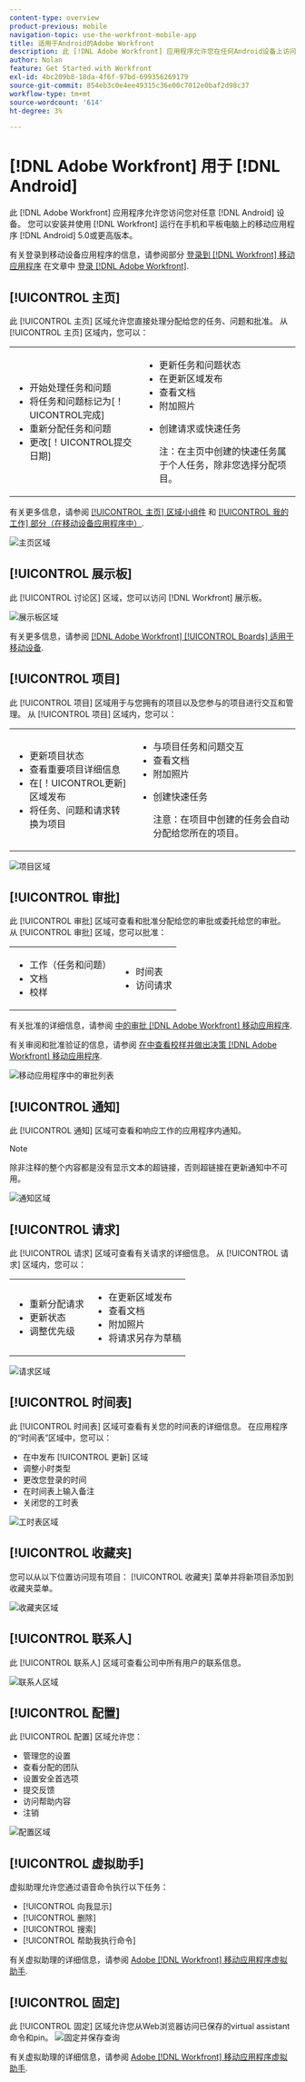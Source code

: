 ```yaml
---
content-type: overview
product-previous: mobile
navigation-topic: use-the-workfront-mobile-app
title: 适用于Android的Adobe Workfront
description: 此 [!DNL Adobe Workfront] 应用程序允许您在任何Android设备上访问您的工作。 您可以安装并使用 [!DNL Workfront] 运行Android 5.0或更高版本的手机和平板电脑上的移动设备应用程序。
author: Nolan
feature: Get Started with Workfront
exl-id: 4bc209b8-18da-4f6f-97bd-699356269179
source-git-commit: 854eb3c0e4ee49315c36e00c7012e0baf2d98c37
workflow-type: tm+mt
source-wordcount: '614'
ht-degree: 3%

---
```


# [!DNL Adobe Workfront] 用于 [!DNL Android]

此 [!DNL Adobe Workfront] 应用程序允许您访问您对任意 [!DNL Android] 设备。 您可以安装并使用 [!DNL Workfront] 运行在手机和平板电脑上的移动应用程序 [!DNL Android] 5.0或更高版本。

有关登录到移动设备应用程序的信息，请参阅部分 [登录到 [!DNL Workfront] 移动应用程序](../../../workfront-basics/manage-your-account-and-profile/managing-your-workfront-account/log-in-to-workfront.md#log) 在文章中 [登录 [!DNL Adobe Workfront]](../../../workfront-basics/manage-your-account-and-profile/managing-your-workfront-account/log-in-to-workfront.md).

## [!UICONTROL 主页]

此 [!UICONTROL 主页] 区域允许您直接处理分配给您的任务、问题和批准。 从 [!UICONTROL 主页] 区域内，您可以：

<table style="table-layout:auto"> 
 <col> 
 <col> 
 <tbody> 
  <tr> 
   <td> 
    <ul> 
     <li>开始处理任务和问题</li> 
     <li>将任务和问题标记为[！UICONTROL完成]</li> 
     <li>重新分配任务和问题</li> 
     <li>更改[！UICONTROL提交日期]</li> 
    </ul> </td> 
   <td> 
    <ul> 
     <li>更新任务和问题状态</li> 
     <li>在更新区域发布</li> 
     <li>查看文档</li> 
     <li>附加照片</li> 
     <li> <p>创建请求或快速任务</p> <p>注：在主页中创建的快速任务属于个人任务，除非您选择分配项目。</p> </li> 
    </ul> </td> 
  </tr> 
 </tbody> 
</table>

有关更多信息，请参阅 [[!UICONTROL 主页] 区域小组件](../../../workfront-basics/mobile-apps/using-the-workfront-mobile-app/home-area-widgets-mobile.md) 和 [[!UICONTROL 我的工作] 部分（在移动设备应用程序中）](../../../workfront-basics/mobile-apps/using-the-workfront-mobile-app/my-work-section-mobile.md).

![主页区域](assets/mobile-home-area.png)

## [!UICONTROL 展示板]

此 [!UICONTROL 讨论区] 区域，您可以访问 [!DNL Workfront] 展示板。

![展示板区域](assets/mobile-all-boards-displayed.png)

有关更多信息，请参阅 [[!DNL Adobe Workfront] [!UICONTROL Boards] 适用于移动设备](/help/quicksilver/workfront-basics/mobile-apps/using-the-workfront-mobile-app/mobile-boards.md).

## [!UICONTROL 项目]

此 [!UICONTROL 项目] 区域用于与您拥有的项目以及您参与的项目进行交互和管理。 从 [!UICONTROL 项目] 区域内，您可以：

<table style="table-layout:auto"> 
 <col> 
 <col> 
 <tbody> 
  <tr> 
   <td> 
    <ul> 
     <li>更新项目状态</li> 
     <li>查看重要项目详细信息</li> 
     <li>在[！UICONTROL更新]区域发布</li> 
     <li>将任务、问题和请求转换为项目</li> 
    </ul> </td> 
   <td> 
    <ul> 
     <li>与项目任务和问题交互</li> 
     <li>查看文档</li> 
     <li>附加照片</li> 
     <li> <p>创建快速任务</p> <p>注意：在项目中创建的任务会自动分配给您所在的项目。 </p> </li> 
    </ul> </td> 
  </tr> 
 </tbody> 
</table>

![项目区域](assets/mobile-projects-area.png)

## [!UICONTROL 审批]

此 [!UICONTROL 审批] 区域可查看和批准分配给您的审批或委托给您的审批。 从 [!UICONTROL 审批] 区域，您可以批准：

<table style="table-layout:auto">
 <col>
 <col>
 <tbody>
  <tr>
   <td>
    <ul>
     <li>工作（任务和问题）</li>
     <li>文档</li>
     <li>校样 </li>
    </ul> </td>
   <td>
    <ul>
     <li>时间表</li>
     <li>访问请求</li>
    </ul> </td>
  </tr>
 </tbody>
</table>

有关批准的详细信息，请参阅 [中的审批 [!DNL Adobe Workfront] 移动应用程序](../../../workfront-basics/mobile-apps/using-the-workfront-mobile-app/approvals-in-mobile-app.md).

有关审阅和批准验证的信息，请参阅 [在中查看校样并做出决策 [!DNL Adobe Workfront] 移动应用程序](../../../workfront-basics/mobile-apps/using-the-workfront-mobile-app/work-with-proofs-in-mobile-app.md).

![移动应用程序中的审批列表](assets/mobile-approvals-adobe-350x574.png)

## [!UICONTROL 通知]

此 [!UICONTROL 通知] 区域可查看和响应工作的应用程序内通知。

>[!NOTE]
>除非注释的整个内容都是没有显示文本的超链接，否则超链接在更新通知中不可用。

![通知区域](assets/mobile-notifications-area.png)

## [!UICONTROL 请求]

此 [!UICONTROL 请求] 区域可查看有关请求的详细信息。 从 [!UICONTROL 请求] 区域内，您可以：

<table style="table-layout:auto">
 <col>
 <col>
 <tbody>
  <tr>
   <td>
    <ul>
     <li>重新分配请求</li>
     <li>更新状态</li>
     <li>调整优先级</li>
    </ul> </td>
   <td>
    <ul>
     <li>在更新区域发布</li>
     <li>查看文档</li>
     <li>附加照片</li>
     <li>将请求另存为草稿</li>
    </ul> </td>
  </tr>
 </tbody>
</table>

![请求区域](assets/mobile-requests-area.png)

## [!UICONTROL 时间表]

此 [!UICONTROL 时间表] 区域可查看有关您的时间表的详细信息。 在应用程序的“时间表”区域中，您可以：

* 在中发布 [!UICONTROL 更新] 区域
* 调整小时类型
* 更改您登录的时间
* 在时间表上输入备注
* 关闭您的工时表

![工时表区域](assets/mobile-timesheets-area.png)

## [!UICONTROL 收藏夹]

您可以从以下位置访问现有项目： [!UICONTROL 收藏夹] 菜单并将新项目添加到收藏夹菜单。

![收藏夹区域](assets/mobile-favorites-area.png)

## [!UICONTROL 联系人]

此 [!UICONTROL 联系人] 区域可查看公司中所有用户的联系信息。

![联系人区域](assets/mobile-contacts-area.png)

## [!UICONTROL 配置]

此 [!UICONTROL 配置] 区域允许您：

* 管理您的设置
* 查看分配的团队
* 设置安全首选项
* 提交反馈
* 访问帮助内容
* 注销

![配置区域](assets/android-configuration-area.png)

## [!UICONTROL 虚拟助手]

虚拟助理允许您通过语音命令执行以下任务：

* [!UICONTROL 向我显示]
* [!UICONTROL 删除]
* [!UICONTROL 搜索]
* [!UICONTROL 帮助我执行命令]

有关虚拟助理的详细信息，请参阅 [Adobe [!DNL Workfront] 移动应用程序虚拟助手](../../../workfront-basics/mobile-apps/using-the-workfront-mobile-app/wf-mobile-virtual-assistant.md).

## [!UICONTROL 固定]

此 [!UICONTROL 固定] 区域允许您从Web浏览器访问已保存的virtual assistant命令和pin。
![固定并保存查询](assets/pin-and-save-query-adobe-350x285.png)

有关虚拟助理的详细信息，请参阅 [Adobe [!DNL Workfront] 移动应用程序虚拟助手](../../../workfront-basics/mobile-apps/using-the-workfront-mobile-app/wf-mobile-virtual-assistant.md).
